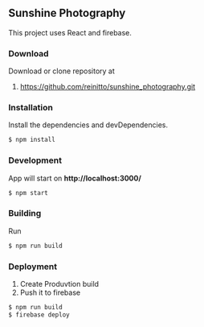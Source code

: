 ## Sunshine Photography

This project uses React and firebase.

### Download

Download or clone repository at

1. https://github.com/reinitto/sunshine_photography.git

### Installation

Install the dependencies and devDependencies.

```sh
$ npm install
```

### Development

App will start on **http://localhost:3000/**

```sh
$ npm start
```

### Building

Run

```sh
$ npm run build
```

### Deployment

1. Create Produvtion build
2. Push it to firebase

```sh
$ npm run build
$ firebase deploy
```
